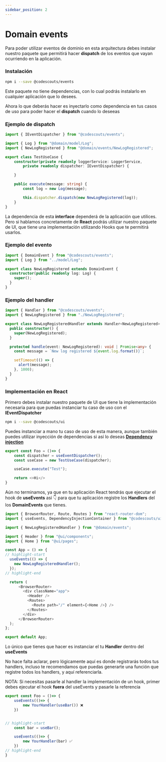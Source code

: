 ```yaml
---
sidebar_position: 2
---
```


# Domain events

Para poder utilizar eventos de dominio en esta arquitectura debes instalar nuestro paquete que permitirá hacer **dispatch** de los eventos que vayan ocurriendo en la aplicación.

### Instalación

```bash
npm i --save @codescouts/events
```

Este paquete no tiene dependencias, con lo cual podrás instalarlo en cualquier aplicación que lo desees.

Ahora lo que deberás hacer es inyectarlo como dependencia en tus casos de uso para poder hacer el **dispatch** cuando lo deseeas

### Ejemplo de dispatch

```ts
import { IEventDispatcher } from "@codescouts/events";

import { Log } from "@domain/model/Log";
import { NewLogRegistered } from "@domain/events/NewLogRegistered";

export class TestUseCase {
    constructor(private readonly loggerService: LoggerService,
        private readonly dispatcher: IEventDispatcher) {

    }

    public execute(message: string) {
        const log = new Log(message);

        this.dispatcher.dispatch(new NewLogRegistered(log));
    }
}
```

La dependencia de esta **interface** dependerá de la aplicación que utilices.
Pero si hablamos concretamente de **React** podrás utilizar nuestro paquete de UI, que tiene una implementación utilizando Hooks que te permitirá usarlos.

### Ejemplo del evento

```ts
import { DomainEvent } from "@codescouts/events";
import { Log } from "../model/Log";

export class NewLogRegistered extends DomainEvent {
  constructor(public readonly log: Log) {
    super();
  }
}
```

### Ejemplo del handler

```ts
import { Handler } from "@codescouts/events";
import { NewLogRegistered } from "./NewLogRegistered";

export class NewLogRegisteredHandler extends Handler<NewLogRegistered> {
  public constructor() {
    super(NewLogRegistered);
  }

  protected handle(event: NewLogRegistered): void | Promise<any> {
    const message = `New log registered ${event.log.format()}`;

    setTimeout(() => {
      alert(message);
    }, 1000);
  }
}

```

### Implementación en React

Primero debes instalar nuestro paquete de UI que tiene la implementación necesaria para que puedas instanciar tu caso de uso con el **IEventDispatcher**

```bash
npm i --save @codescouts/ui
```

Puedes instanciar a mano tu caso de uso de esta manera, aunque también puedes utilizar inyección de dependencias si así lo deseas [**Dependency injection**](./dependency-injection)

```ts
export const Foo = ()=> {
    const dispatcher = useEventDispatcher();
    const useCase = new TestUseCase(dispatcher);

    useCase.execute("Test");

    return <>Hi</>
}
```

Aún no terminamos, ya que en tu aplicación React tendrás que ejecutar el hook de **useEvents** así 👇 para que tu aplicación registre los **Handlers** del los **DomainEvents** que tienes.

```ts
import { BrowserRouter, Route, Routes } from "react-router-dom";
import { useEvents, DependencyInjectionContainer } from "@codescouts/ui";

import { NewLogRegisteredHandler } from "@domain/events";

import { Header } from "@ui/components";
import { Home } from "@ui/pages";

const App = () => {
// highlight-start
  useEvents(() => {
    new NewLogRegisteredHandler();
  });
// highlight-end

  return (
      <BrowserRouter>
        <div className="app">
          <Header />
          <Routes>
            <Route path="/" element={<Home />} />
          </Routes>
        </div>
      </BrowserRouter>
  );
};

export default App;
```

Lo único que tienes que hacer es instanciar el tu **Handler** dentro del **useEvents**

No hace falta aclarar, pero lógicamente aquí es donde registrarás todos tus handlers, incluso te recomendamos que puedas generarte una función que registre todos los handlers, y aquí referenciarla.

NOTA: Si necesitas pasarle al handler la implementación de un hook, primer debes ejecutar el hook **fuera** del useEvents y pasarle la referencia

```ts
export const Foo = ()=> {
    useEvents(()=> {
        new YourHandler(useBar()) ❌
    })


// highlight-start
    const bar = useBar();

    useEvents(()=> {
        new YourHandler(bar) ✅
    })
// highlight-end
}
```
